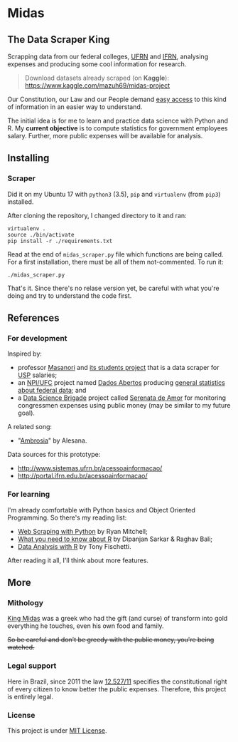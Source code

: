 # Midas
## The Data Scraper King

Scrapping data from our federal colleges, [UFRN](http://ufrn.br/) and [IFRN](http://portal.ifrn.edu.br/), analysing expenses and producing some cool information for research.

> Download datasets already scraped (on **Kaggle**): https://www.kaggle.com/mazuh69/midas-project

Our Constitution, our Law and our People demand [easy access](http://portal.ifrn.edu.br/acessoainformacao/sobre-a-lei-de-acesso-a-informacao-1/apresentacao-da-lei-de-acesso-lai/at_download/file) to this kind of information in an easier way to understand.

The initial idea is for me to learn and practice data science with Python and R. My **current objective** is to compute statistics for government employees salary. Further, more public expenses will be available for analysis.

## Installing

### Scraper

Did it on my Ubuntu 17 with ```python3``` (3.5), ```pip``` and ```virtualenv``` (from ```pip3```) installed.

After cloning the repository, I changed directory to it and ran:

```
virtualenv .
source ./bin/activate
pip install -r ./requirements.txt
```

Read at the end of ```midas_scraper.py``` file which functions are being called. For a first installation,
there must be all of them not-commented. To run it:

```
./midas_scraper.py
```

That's it. Since there's no relase version yet, be careful with what you're doing and try to understand the code first.

## References

### For development

Inspired by:
- professor [Masanori](https://github.com/fmasanori) and [its students project](https://gist.github.com/fmasanori/6ae7d880da86b61b5f2736da0f341376) that is a data scraper for [USP](http://www5.usp.br/) salaries;
- an [NPI/UFC](https://github.com/npi-ufc-qxd) project named [Dados Abertos](https://github.com/npi-ufc-qxd/dados-abertos) producing [general statistics about federal data](https://crislanio.wordpress.com/2017/06/02/analise-dos-dados-abertos-do-governo-federal/); and
- a [Data Science Brigade](https://github.com/datasciencebr) project called [Serenata de Amor](https://github.com/datasciencebr/serenata-de-amor) for monitoring congressmen expenses using public money (may be similar to my future goal).

A related song:
- "[Ambrosia](https://play.google.com/music/preview/T3glibqusns5cmhzcr6crcnwz34)" by Alesana.

Data sources for this prototype:
- http://www.sistemas.ufrn.br/acessoainformacao/
- http://portal.ifrn.edu.br/acessoainformacao/

### For learning

I'm already comfortable with Python basics and Object Oriented Programming. So there's my reading list:
- [Web Scraping with Python](http://shop.oreilly.com/product/0636920034391.do) by Ryan Mitchell;
- [What you need to know about R](https://www.packtpub.com/packt/free-ebook/what-you-need-know-about-r) by Dipanjan Sarkar & Raghav Bali;
- [Data Analysis with R](https://www.packtpub.com/big-data-and-business-intelligence/data-analysis-r) by Tony Fischetti.

After reading it all, I'll think about more features.

## More

### Mithology

[King Midas](https://en.wikipedia.org/wiki/Midas) was a greek who had the gift (and curse) of transform into gold everything he touches, even his own food and family.

~~So be careful and don't be greedy with the public money, you're being watched.~~

### Legal support

Here in Brazil, since 2011 the law [12.527/11](http://www.planalto.gov.br/ccivil_03/_ato2011-2014/2011/lei/l12527.htm) specifies the constitutional right of every citizen to know better the public expenses. Therefore, this project is entirely legal.

### License

This project is under [MIT License](./LICENSE).
